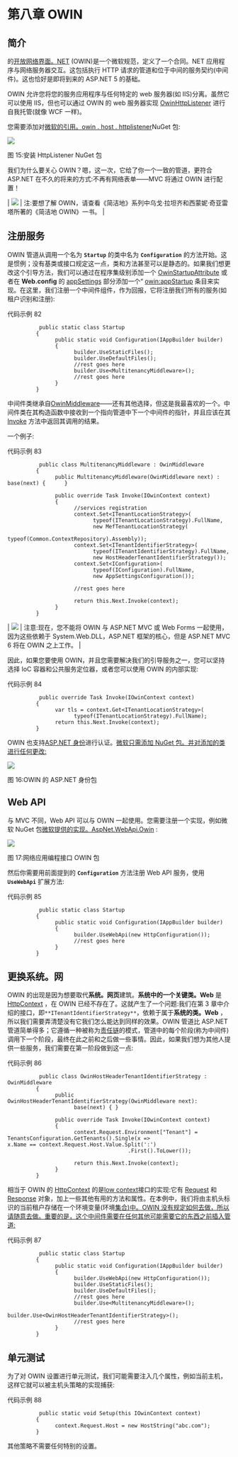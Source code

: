 # 第八章 OWIN

## 简介

的[开放网络界面。NET](http://owin.org/) (OWIN)是一个微软规范，定义了一个合同。NET 应用程序与网络服务器交互。这包括执行 HTTP 请求的管道和位于中间的服务契约(中间件)。这也恰好是即将到来的 ASP.NET 5 的基础。

OWIN 允许您将您的服务应用程序与任何特定的 web 服务器(如 IIS)分离。虽然它可以使用 IIS，但也可以通过 OWIN 的 web 服务器实现 [OwinHttpListener](https://msdn.microsoft.com/en-us/library/microsoft.owin.host.httplistener.owinhttplistener%28v=vs.113%29.aspx) 进行自我托管(就像 WCF 一样)。

您需要添加对[微软的引用。owin . host . httplistener](https://www.nuget.org/packages/Microsoft.Owin.Host.HttpListener/)NuGet 包:

![](../Images/image036.png)

图 15:安装 HttpListener NuGet 包

我们为什么要关心 OWIN？嗯，这一次，它给了你一个一致的管道，更符合 ASP.NET 在不久的将来的方式:不再有网络表单——MVC 将通过 OWIN 进行配置！

| ![](../Images/note.png) | 注:要想了解 OWIN，请查看《简洁地》系列中乌戈·拉坦齐和西蒙妮·奇亚雷塔所著的《简洁地 OWIN》一书。 |

## 注册服务

OWIN 管道从调用一个名为 **`Startup`** 的类中名为 **`Configuration`** 的方法开始。这是惯例；没有基类或接口规定这一点，类和方法甚至可以是静态的。如果我们想更改这个引导方法，我们可以通过在程序集级别添加一个 [OwinStartupAttribute](https://msdn.microsoft.com/en-us/library/microsoft.owin.owinstartupattribute(v=vs.113).aspx) 或者在 **Web.config** 的 [appSettings](https://msdn.microsoft.com/en-us/library/aa903313%28v=vs.71%29.aspx) 部分添加一个“ [owin:appStartup](http://www.asp.net/aspnet/overview/owin-and-katana/owin-startup-class-detection) 条目来实现。在这里，我们注册一个中间件组件，作为回报，它将注册我们所有的服务(如租户识别和注册):

代码示例 82

```
          public static class Startup
         {
               public static void Configuration(IAppBuilder builder)
               {
                     builder.UseStaticFiles();
                     builder.UseDefaultFiles();
                     //rest goes here
                     builder.Use<MultitenancyMiddleware>();
                     //rest goes here
               }
         }

```

中间件类继承自[OwinMiddleware](https://msdn.microsoft.com/en-us/library/microsoft.owin.owinmiddleware%28v=vs.113%29.aspx)——还有其他选择，但这是我最喜欢的一个。中间件类在其构造函数中接收到一个指向管道中下一个中间件的指针，并且应该在其 [Invoke](https://msdn.microsoft.com/en-us/library/dn270632(v=vs.113).aspx) 方法中返回其调用的结果。

一个例子:

代码示例 83

```
          public class MultitenancyMiddleware : OwinMiddleware
         {
               public MultitenancyMiddleware(OwinMiddleware next) : base(next) {      }

               public override Task Invoke(IOwinContext context)
               {
                     //services registration
                     context.Set<ITenantLocationStrategy>(
                           typeof(ITenantLocationStrategy).FullName, 
                           new MefTenantLocationStrategy(
                                 typeof(Common.ContextRepository).Assembly));
                     context.Set<ITenantIdentifierStrategy>(
                           typeof(ITenantIdentifierStrategy).FullName, 
                           new HostHeaderTenantIdentifierStrategy());
                     context.Set<IConfiguration>(
                           typeof(IConfiguration).FullName, 
                           new AppSettingsConfiguration());  

                     //rest goes here

                     return this.Next.Invoke(context);
               }
         }

```

| ![](../Images/note.png) | 注意:现在，您不能将 OWIN 与 ASP.NET MVC 或 Web Forms 一起使用，因为这些依赖于 System.Web.DLL，ASP.NET 框架的核心，但是 ASP.NET MVC 6 将在 OWIN 之上工作。 |

因此，如果您要使用 OWIN，并且您需要解决我们的引导服务之一，您可以坚持选择 IoC 容器和公共服务定位器，或者您可以使用 OWIN 的内部实现:

代码示例 84

```
          public override Task Invoke(IOwinContext context)
         {
               var tls = context.Get<ITenantLocationStrategy>(
                     typeof(ITenantLocationStrategy).FullName);
               return this.Next.Invoke(context);
         }

```

OWIN 也支持[ASP.NET 身份](http://www.asp.net/identity)进行认证。[微软只需添加 NuGet 包。并对添加的类进行任何更改:](https://www.nuget.org/packages/Microsoft.AspNet.Identity.Owin/)

![](../Images/image037.png)

图 16:OWIN 的 ASP.NET 身份包

## Web API

与 MVC 不同，Web API 可以与 OWIN 一起使用。您需要注册一个实现，例如微软 NuGet 包[微软提供的实现。AspNet.WebApi.Owin](https://www.nuget.org/packages/Microsoft.AspNet.WebApi.Owin/) :

![](../Images/image038.jpg)

图 17:网络应用编程接口 OWIN 包

然后你需要用前面提到的 **`Configuration`** 方法注册 Web API 服务，使用 **`UseWebApi`** 扩展方法:

代码示例 85

```
          public static class Startup
         {
               public static void Configuration(IAppBuilder builder)
               {
                     builder.UseWebApi(new HttpConfiguration());
                     //rest goes here
               }
         }

```

## 更换系统。网

OWIN 的出现是因为想要取代**系统。网页**建筑。**系统中的一个关键类。Web** 是 [HttpContext](https://msdn.microsoft.com/en-us/library/system.web.httpcontext%28v=vs.110%29.aspx) ，在 OWIN 已经不存在了。这就产生了一个问题:我们在第 3 章中介绍的接口，即`**ITenantIdentifierStrategy**`，依赖于属于**系统的类。Web** ，所以我们需要弄清楚没有它我们怎么能达到同样的效果。OWIN 管道比 ASP.NET 管道简单得多；它遵循一种被称为[责任链](http://en.wikipedia.org/wiki/Chain-of-responsibility_pattern)的模式，管道中的每个阶段(称为中间件)调用下一个阶段，最终在此之前和之后做一些事情。因此，如果我们想为其他人提供一些服务，我们需要在第一阶段做到这一点:

代码示例 86

```
          public class OwinHostHeaderTenantIdentifierStrategy : OwinMiddleware
         {
               public OwinHostHeaderTenantIdentifierStrategy(OwinMiddleware next):
                     base(next) { }

               public override Task Invoke(IOwinContext context)
               {
                     context.Request.Environment["Tenant"] =                    TenantsConfiguration.GetTenants().Single(x =>                    x.Name == context.Request.Host.Value.Split(':')
                                      .First().ToLower());

                     return this.Next.Invoke(context);
               }
         }

```

相当于 OWIN 的 [HttpContext](https://msdn.microsoft.com/en-us/library/system.web.httpcontext%28v=vs.110%29.aspx) 的是[low context](https://msdn.microsoft.com/en-us/library/microsoft.owin.iowincontext(v=vs.113).aspx)接口的实现:它有 [Request](https://msdn.microsoft.com/en-us/library/microsoft.owin.iowincontext.request(v=vs.113).aspx) 和 [Response](https://msdn.microsoft.com/en-us/library/microsoft.owin.iowincontext.response(v=vs.113).aspx) 对象，加上一些其他有用的方法和属性。在本例中，我们将由主机头标识的当前租户存储在一个环境变量(环境[集合)中。OWIN 没有规定如何去做，所以请随意去做。重要的是，这个中间件需要在任何其他可能需要它的东西之前插入管道:](https://msdn.microsoft.com/en-us/library/microsoft.owin.iowinrequest.environment%28v=vs.113%29.aspx)

代码示例 87

```
          public static class Startup
         {
               public static void Configuration(IAppBuilder builder)
               {
                     builder.UseWebApi(new HttpConfiguration());
                     builder.UseStaticFiles();
                     builder.UseDefaultFiles();
                     //rest goes here
                     builder.Use<MultitenancyMiddleware>();
                     builder.Use<OwinHostHeaderTenantIdentifierStrategy>();
                     //rest goes here
               }
         }

```

## 单元测试

为了对 OWIN 设置进行单元测试，我们可能需要注入几个属性，例如当前主机，这样它就可以被主机头策略的实现捕获:

代码示例 88

```
          public static void Setup(this IOwinContext context)
         {
               context.Request.Host = new HostString("abc.com");
         }

```

其他策略不需要任何特别的设置。